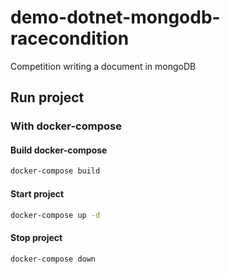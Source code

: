 # demo-dotnet-mongodb-racecondition
Competition writing a document in mongoDB



## Run project

### With docker-compose

#### Build docker-compose
```bash
docker-compose build
```

#### Start project
```bash
docker-compose up -d
```

#### Stop project
```bash
docker-compose down
```